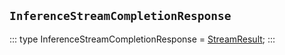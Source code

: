 ## `InferenceStreamCompletionResponse`
:::
type InferenceStreamCompletionResponse = [StreamResult](./StreamResult.md);
:::
